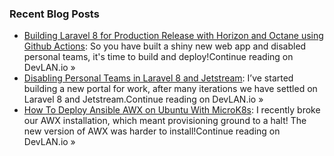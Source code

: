 
### Recent Blog Posts

<!-- BLOG-POST-LIST:START -->
- [Building Laravel 8 for Production Release with Horizon and Octane using Github Actions](https://devlan.io/building-laravel-8-for-production-release-with-horizon-and-octane-using-github-actions-c139e66f75de?source=rss-18be386c6bc2------2): So you have built a shiny new web app and disabled personal teams, it&apos;s time to build and deploy!Continue reading on DevLAN.io » 
- [Disabling Personal Teams in Laravel 8 and Jetstream](https://devlan.io/disabling-personal-teams-in-laravel-8-and-jetstream-1fd083593e08?source=rss-18be386c6bc2------2): I&#x2019;ve started building a new portal for work, after many iterations we have settled on Laravel 8 and Jetstream.Continue reading on DevLAN.io » 
- [How To Deploy Ansible AWX on Ubuntu With MicroK8s](https://devlan.io/how-to-deploy-ansible-awx-on-ubuntu-with-microk8s-c29441ea44fd?source=rss-18be386c6bc2------2): I recently broke our AWX installation, which meant provisioning ground to a halt! The new version of AWX was harder to install!Continue reading on DevLAN.io » 

<!-- BLOG-POST-LIST:END -->
